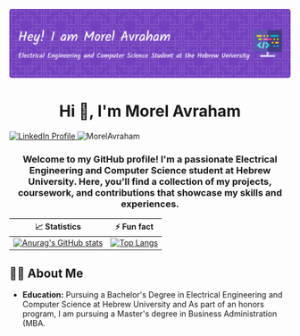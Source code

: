 ![Header](./MorelHeader.png)
<h1 align="center">Hi 👋, I'm Morel Avraham</h1>
<!--
![Profile Banner](./github-header-image.png) 
<h1 align="center">Hi 👋, I'm Morel Avraham</h1>
-->
<p align="left">
  <a href="https://www.linkedin.com/in/morel-avraham/">
    <img src="https://img.shields.io/badge/LinkedIn-Profile-informational?style=flat&logo=linkedin&logoColor=white&color=0D76A8" alt="LinkedIn Profile"/>
  </a>
  <img src="https://komarev.com/ghpvc/?username=MorelAvraham&label=Profile%20views&color=0e75b6&style=flat" alt="MorelAvraham" />
</p>

<h3 align="center">Welcome to my GitHub profile! I'm a passionate Electrical Engineering and Computer Science student at Hebrew University.
 Here, you'll find a collection of my projects, coursework, and contributions that showcase my skills and experiences.</h3>
 
| 📈 Statistics | ⚡ Fun fact |
|:---:|:---:|
| [![Anurag's GitHub stats](https://github-readme-stats.vercel.app/api?username=MorelAvraham&show_icons=true&count_private=true&card_width=500)](https://github.com/anuraghazra/github-readme-stats) | [![Top Langs](https://github-readme-stats.vercel.app/api/top-langs/?username=MorelAvraham&hide=jupyter%20notebook&layout=compact&langs_count=5&card_width=450)](https://github.com/anuraghazra/github-readme-stats) |


## 👨‍💼 About Me
- **Education:** Pursuing a Bachelor's Degree in Electrical Engineering and Computer Science at Hebrew University and As part of an honors program, I am pursuing a Master's degree in Business Administration (MBA.



